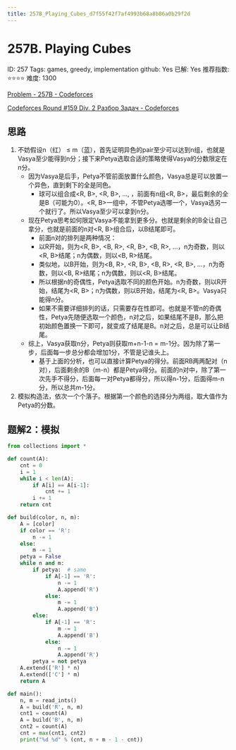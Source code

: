 ```yaml
---
title: 257B_Playing_Cubes_d7f55f42f7af4993b68a8b86a0b29f2d
---
```


# 257B. Playing Cubes

ID: 257
Tags: games, greedy, implementation
github: Yes
已解: Yes
推荐指数: ⭐⭐⭐⭐
难度: 1300

[Problem - 257B - Codeforces](https://codeforces.com/problemset/problem/257/B)

[Codeforces Round #159 Div. 2 Разбор Задач - Codeforces](https://codeforces.com/blog/entry/6357)

## 思路

1. 不妨假设n（红） ≤ m（蓝），首先证明异色的pair至少可以达到n组，也就是Vasya至少能得到n分；接下来Petya选取合适的策略使得Vasya的分数限定在n分。
    - 因为Vasya是后手，Petya不管前面放置什么颜色，Vasya总是可以放置一个异色，直到剩下的全是同色。
        - 球可以组合成<R, B>, <R, B>, ..., <BBBBB>，前面有n组<R, B>，最后剩余的全是B（可能为0）。<R, B>一组中，不管Petya选哪一个，Vasya选另一个就行了。所以Vasya至少可以拿到n分。
    - 现在Petya思考如何限定Vasya不能拿到更多分。也就是剩余的B全让自己拿分，也就是前面的n对<R, B>组合后，以B结尾即可。
        - 前面n对的排列是两种情况：
        - 以R开始，则为<R, B>, <B, R>, <R, B>, <B, R>, ...，n为奇数，则以<R, B>结尾；n为偶数，则以<B, R>结尾。
        - 类似地，以B开始，则为<B, R>, <R, B>, <B, R>, <R, B>, ...，n为奇数，则以<B, R>结尾；n为偶数，则以<R, B>结尾。
        - 所以根据n的奇偶性，Petya选取不同的颜色开始。n为奇数，则以R开始，结尾为<R, B>；n为偶数，则以B开始，结尾为<R, B>。Vasya只能得n分。
        - 如果不需要详细排列的话，只需要存在性即可。也就是不管n的奇偶性，Petya先随便选取一个颜色，n对之后，如果结尾不是B，那么把初始颜色置换一下即可，就变成了结尾是B。n对之后，总是可以让B结尾。
    - 综上，Vasya获取n分，Petya则获取m+n-1-n = m-1分。因为除了第一步，后面每一步总分都会增加1分，不管是记谁头上。
        - 基于上面的分析，也可以直接计算Petya的得分。前面RB两两配对（n对），后面剩余的B（m-n）都是Petya得分。前面的n对中，除了第一次先手不得分，后面每一对Petya都得分，所以得n-1分，后面得m-n分，所以总共m-1分。
2. 模拟构造法，依次一个个落子。根据第一个颜色的选择分为两组，取大值作为Petya的分数。

## 题解2：模拟

```python
from collections import *

def count(A):
    cnt = 0
    i = 1
    while i < len(A):
        if A[i] == A[i-1]:
            cnt += 1
        i += 1
    return cnt

def build(color, n, m):
    A = [color]
    if color == 'R':
        n -= 1
    else:
        m -= 1
    petya = False
    while n and m:
        if petya:  # same
            if A[-1] == 'R':
                n -= 1
                A.append('R')
            else:
                m -= 1
                A.append('B')
        else:
            if A[-1] == 'R':
                m -= 1
                A.append('B')
            else:
                n -= 1
                A.append('R')
        petya = not petya
    A.extend(['R'] * n)
    A.extend(['C'] * m)
    return A

def main():
    n, m = read_ints()
    A = build('R', n, m)
    cnt1 = count(A)
    A = build('B', n, m)
    cnt2 = count(A)
    cnt = max(cnt1, cnt2)
    print("%d %d" % (cnt, n + m - 1 - cnt))
```
